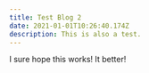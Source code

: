 ```yaml
---
title: Test Blog 2
date: 2021-01-01T10:26:40.174Z
description: This is also a test.
---
```

I sure hope this works! It better!